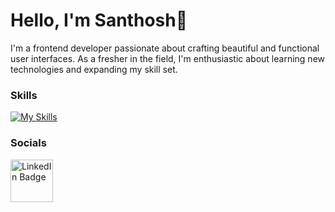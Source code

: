 
Hello, I'm Santhosh👋
========================================================================================================================================

I'm a frontend developer passionate about crafting beautiful and functional user interfaces. As a fresher in the field, I'm enthusiastic about learning new technologies and expanding my skill set.
<br/>

### Skills

[![My Skills](https://skillicons.dev/icons?i=html,css,js,bootstrap,nodejs,react)](https://skillicons.dev)



### Socials

<div id="badges">
  <a href="https://www.linkedin.com/in/santhosh-m-07a376267?utm_source=share&utm_campaign=share_via&utm_content=profile&utm_medium=android_app">
    <img src="https://github.com/imsanthosh7/Rymo-Shopping-Website-/assets/154437536/a1c1f1a7-2bf3-466c-98c2-1c2e56e9be26" width="68px" alt="LinkedIn Badge"/>
  </a>
</div>
